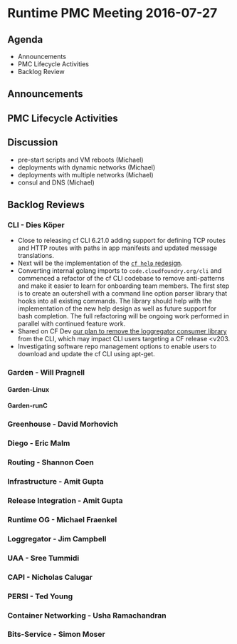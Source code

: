 # Runtime PMC Meeting 2016-07-27

## Agenda
* Announcements
* PMC Lifecycle Activities
* Backlog Review

## Announcements


## PMC Lifecycle Activities


## Discussion
- pre-start scripts and VM reboots (Michael)
- deployments with dynamic networks (Michael)
- deployments with multiple networks (Michael)
- consul and DNS (Michael)

## Backlog Reviews

### CLI - Dies Köper
- Close to releasing cf CLI 6.21.0 adding support for defining TCP routes and HTTP routes with paths in app manifests and updated message translations.
- Next will be the implementation of the [`cf help` redesign](https://docs.google.com/spreadsheets/d/1YasoPyhuajxcecV0QuFAtvnscR0ZZ1_vterDVXY8qDM/edit?usp=sharing).
- Converting internal golang imports to `code.cloudfoundry.org/cli` and commenced a refactor of the cf CLI codebase to remove anti-patterns and make it easier to learn for onboarding team members. The first step is to create an outershell with a command line option parser library that hooks into all existing commands. The library should help with the implementation of the new help design as well as future support for bash completion. The full refactoring will be ongoing work performed in parallel with continued feature work.
- Shared on CF Dev [our plan to remove the loggregator consumer library](https://lists.cloudfoundry.org/archives/list/cf-dev@lists.cloudfoundry.org/message/JISQUXZVSRQELIFWAJ7GIY2YSUWQLXE7/) from the CLI, which may impact CLI users targeting a CF release <v203.
- Investigating software repo management options to enable users to download and update the cf CLI using apt-get.

### Garden - Will Pragnell

#### Garden-Linux

#### Garden-runC

### Greenhouse - David Morhovich

### Diego - Eric Malm

### Routing - Shannon Coen

### Infrastructure - Amit Gupta

### Release Integration - Amit Gupta

### Runtime OG - Michael Fraenkel

### Loggregator - Jim Campbell

### UAA - Sree Tummidi

### CAPI - Nicholas Calugar

### PERSI - Ted Young

### Container Networking - Usha Ramachandran

### Bits-Service - Simon Moser
